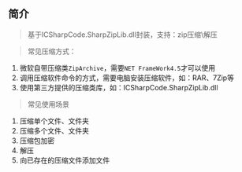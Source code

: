 ## 简介

> 基于ICSharpCode.SharpZipLib.dll封装，支持：zip压缩\解压

> 常见压缩方式：

1. 微软自带压缩类`ZipArchive`，需要`NET FrameWork4.5`才可以使用
2. 调用压缩软件命令的方式，需要电脑安装压缩软件，如：RAR、7Zip等
3. 使用第三方提供的压缩类库，如：ICSharpCode.SharpZipLib.dll

> 常见使用场景

1. 压缩单个文件、文件夹
2. 压缩多个文件、文件夹
3. 压缩包加密
4. 解压
5. 向已存在的压缩文件添加文件